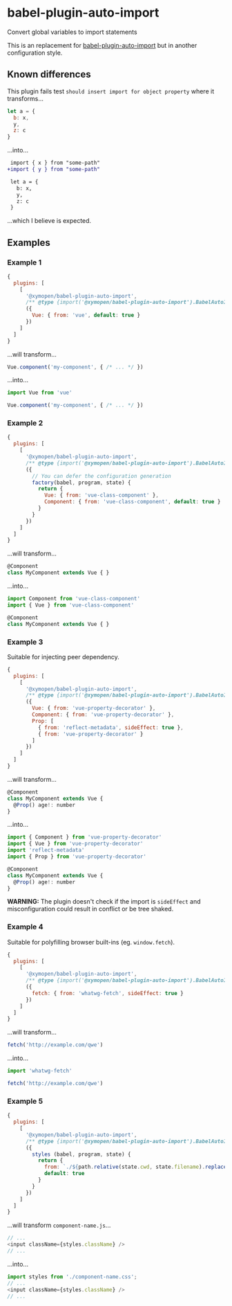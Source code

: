 # babel-plugin-auto-import

Convert global variables to import statements

This is an replacement for [babel-plugin-auto-import](https://github.com/PavelDymkov/babel-plugin-auto-import 'PavelDymkov/babel-plugin-auto-import') but in another configuration style.

## Known differences

This plugin fails test `should insert import for object property` where it transforms...

```javascript
let a = {
  b: x,
  y,
  z: c
}
```

...into...

```diff
 import { x } from "some-path"
+import { y } from "some-path"

 let a = {
   b: x,
   y,
   z: c
 }
```

...which I believe is expected.

## Examples

### Example 1

```javascript
{
  plugins: [
    [
      '@xymopen/babel-plugin-auto-import',
      /** @type {import('@xymopen/babel-plugin-auto-import').BabelAutoImportPluginOption} */
      ({
        Vue: { from: 'vue', default: true }
      })
    ]
  ]
}
```

...will transform...

```javascript
Vue.component('my-component', { /* ... */ })
```

...into...

```javascript
import Vue from 'vue'

Vue.component('my-component', { /* ... */ })
```

### Example 2

```javascript
{
  plugins: [
    [
      '@xymopen/babel-plugin-auto-import',
      /** @type {import('@xymopen/babel-plugin-auto-import').BabelAutoImportPluginOption} */
      ({
        // You can defer the configuration generation
        factory(babel, program, state) {
          return {
            Vue: { from: 'vue-class-component' },
            Component: { from: 'vue-class-component', default: true }
          }
        }
      })
    ]
  ]
}
```

...will transform...

```javascript
@Component
class MyComponent extends Vue { }
```

...into...

```javascript
import Component from 'vue-class-component'
import { Vue } from 'vue-class-component'

@Component
class MyComponent extends Vue { }
```

### Example 3

Suitable for injecting peer dependency.

```javascript
{
  plugins: [
    [
      '@xymopen/babel-plugin-auto-import',
      /** @type {import('@xymopen/babel-plugin-auto-import').BabelAutoImportPluginOption} */
      ({
        Vue: { from: 'vue-property-decorator' },
        Component: { from: 'vue-property-decorator' },
        Prop: [
          { from: 'reflect-metadata', sideEffect: true },
          { from: 'vue-property-decorator' }
        ]
      })
    ]
  ]
}
```

...will transform...

```javascript
@Component
class MyComponent extends Vue {
  @Prop() age!: number
}
```

...into...

```javascript
import { Component } from 'vue-property-decorator'
import { Vue } from 'vue-property-decorator'
import 'reflect-metadata'
import { Prop } from 'vue-property-decorator'

@Component
class MyComponent extends Vue {
  @Prop() age!: number
}
```

**WARNING:** The plugin doesn't check if the import is `sideEffect` and misconfiguration could result in conflict or be tree shaked.

### Example 4

Suitable for polyfilling browser built-ins (eg. `window.fetch`).

```javascript
{
  plugins: [
    [
      '@xymopen/babel-plugin-auto-import',
      /** @type {import('@xymopen/babel-plugin-auto-import').BabelAutoImportPluginOption} */
      ({
        fetch: { from: 'whatwg-fetch', sideEffect: true }
      })
    ]
  ]
}
```

...will transform...

```javascript
fetch('http://example.com/qwe')
```

...into...

```javascript
import 'whatwg-fetch'

fetch('http://example.com/qwe')
```

### Example 5

```javascript
{
  plugins: [
    [
      '@xymopen/babel-plugin-auto-import',
      /** @type {import('@xymopen/babel-plugin-auto-import').BabelAutoImportPluginOption} */
      ({
        styles (babel, program, state) {
          return {
            from: `./${path.relative(state.cwd, state.filename).replace(/\.js$/, '.css')}`,
            default: true
          }
        }
      })
    ]
  ]
}
```

...will transform `component-name.js`...

```javascript
// ...
<input className={styles.className} />
// ...
```

...into...

```javascript
import styles from './component-name.css';
// ...
<input className={styles.className} />
// ...
```

